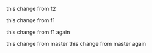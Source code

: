 
this change from f2

this change from f1

this change from f1 again


this change from master 
this change from master  again




